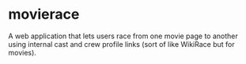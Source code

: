 # movierace
A web application that lets users race from one movie page to another using internal cast and crew profile links (sort of like WikiRace but for movies).
